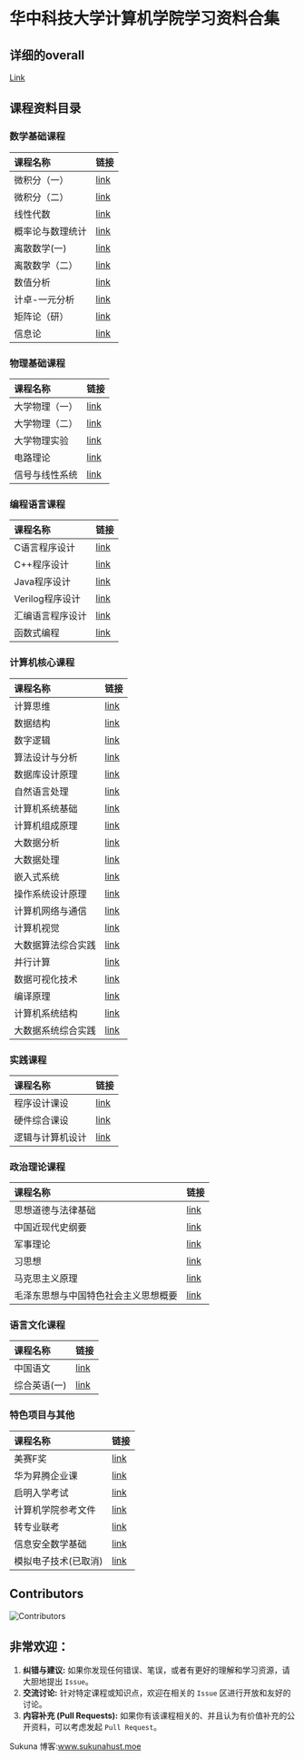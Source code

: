 # 华中科技大学计算机学院学习资料合集

## 详细的overall

[Link](https://yuhangchen1.github.io/HUST_OPEN_SOURCE/)

## 课程资料目录

### 数学基础课程
| 课程名称         | 链接                                                         |
| :--------------- | :----------------------------------------------------------- |
| 微积分（一）     | [link](https://github.com/SukunaShinmyoumaru-hust/Hust-opensource-Xuejie/tree/main/IA%20微积分（一）) |
| 微积分（二）     | [link](https://github.com/SukunaShinmyoumaru-hust/Hust-opensource-Xuejie/tree/main/IB%20微积分（二）) |
| 线性代数         | [link](https://github.com/SukunaShinmyoumaru-hust/Hust-opensource-Xuejie/tree/main/IA%20线性代数) |
| 概率论与数理统计 | [link](https://github.com/SukunaShinmyoumaru-hust/Hust-opensource-Xuejie/tree/main/IB%20概率论与数理统计) |
| 离散数学(一)     | [link](https://github.com/SukunaShinmyoumaru-hust/Hust-opensource-Xuejie/tree/main/IB%20离散数学(一)) |
| 离散数学（二）   | [link](https://github.com/SukunaShinmyoumaru-hust/Hust-opensource-Xuejie/tree/main/IIA%20离散数学（二）) |
| 数值分析         | [link](https://github.com/SukunaShinmyoumaru-hust/Hust-opensource-Xuejie/tree/main/IIIA%20数值分析) |
| 计卓-一元分析    | [link](https://github.com/SukunaShinmyoumaru-hust/Hust-opensource-Xuejie/tree/main/IA%20计卓-一元分析) |
| 矩阵论（研）     | [link](https://github.com/SukunaShinmyoumaru-hust/Hust-opensource-Xuejie/tree/main/研%20矩阵论) |
| 信息论           | [link](https://github.com/SukunaShinmyoumaru-hust/Hust-opensource-Xuejie/tree/main/特%20信息论) |

### 物理基础课程
| 课程名称       | 链接                                                         |
| :------------- | :----------------------------------------------------------- |
| 大学物理（一） | [link](https://github.com/SukunaShinmyoumaru-hust/Hust-opensource-Xuejie/tree/main/IB%20大学物理（一）) |
| 大学物理（二） | [link](https://github.com/SukunaShinmyoumaru-hust/Hust-opensource-Xuejie/tree/main/IIA%20大学物理（二）) |
| 大学物理实验   | [link](https://github.com/SukunaShinmyoumaru-hust/Hust-opensource-Xuejie/tree/main/IB%20大学物理实验) |
| 电路理论       | [link](https://github.com/SukunaShinmyoumaru-hust/Hust-opensource-Xuejie/tree/main/IIA%20电路理论) |
| 信号与线性系统 | [link](https://github.com/SukunaShinmyoumaru-hust/Hust-opensource-Xuejie/tree/main/IIB%20信号与线性系统) |

### 编程语言课程
| 课程名称         | 链接                                                         |
| :--------------- | :----------------------------------------------------------- |
| C语言程序设计    | [link](https://github.com/SukunaShinmyoumaru-hust/Hust-opensource-Xuejie/tree/main/IA%20C语言程序设计) |
| C++程序设计      | [link](https://github.com/SukunaShinmyoumaru-hust/Hust-opensource-Xuejie/tree/main/IIA%20C++程序设计) |
| Java程序设计     | [link](https://github.com/SukunaShinmyoumaru-hust/Hust-opensource-Xuejie/tree/main/IIB%20Java程序设计) |
| Verilog程序设计  | [link](https://github.com/SukunaShinmyoumaru-hust/Hust-opensource-Xuejie/tree/main/IIB%20Verilog程序设计) |
| 汇编语言程序设计 | [link](https://github.com/SukunaShinmyoumaru-hust/Hust-opensource-Xuejie/tree/main/IIB%20汇编语言程序设计) |
| 函数式编程       | [link](https://github.com/SukunaShinmyoumaru-hust/Hust-opensource-Xuejie/tree/main/IIIA%20函数式编程) |

### 计算机核心课程
| 课程名称           | 链接                                                         |
| :----------------- | :----------------------------------------------------------- |
| 计算思维           | [link](https://github.com/SukunaShinmyoumaru-hust/Hust-opensource-Xuejie/tree/main/IA%20计算思维) |
| 数据结构           | [link](https://github.com/SukunaShinmyoumaru-hust/Hust-opensource-Xuejie/tree/main/IB%20数据结构) |
| 数字逻辑           | [link](https://github.com/SukunaShinmyoumaru-hust/Hust-opensource-Xuejie/tree/main/IIA%20数字逻辑) |
| 算法设计与分析     | [link](https://github.com/SukunaShinmyoumaru-hust/Hust-opensource-Xuejie/tree/main/IIA%20算法设计与分析) |
| 数据库设计原理     | [link](https://github.com/SukunaShinmyoumaru-hust/Hust-opensource-Xuejie/tree/main/IIB%20数据库设计原理) |
| 自然语言处理       | [link](https://github.com/SukunaShinmyoumaru-hust/Hust-opensource-Xuejie/tree/main/IIB%20自然语言处理) |
| 计算机系统基础     | [link](https://github.com/SukunaShinmyoumaru-hust/Hust-opensource-Xuejie/tree/main/IIB%20计算机系统基础) |
| 计算机组成原理     | [link](https://github.com/SukunaShinmyoumaru-hust/Hust-opensource-Xuejie/tree/main/IIB%20计算机组成原理) |
| 大数据分析         | [link](https://github.com/SukunaShinmyoumaru-hust/Hust-opensource-Xuejie/tree/main/IIIA%20大数据分析) |
| 大数据处理         | [link](https://github.com/SukunaShinmyoumaru-hust/Hust-opensource-Xuejie/tree/main/IIIA%20大数据处理) |
| 嵌入式系统         | [link](https://github.com/SukunaShinmyoumaru-hust/Hust-opensource-Xuejie/tree/main/IIIA%20嵌入式系统) |
| 操作系统设计原理   | [link](https://github.com/SukunaShinmyoumaru-hust/Hust-opensource-Xuejie/tree/main/IIIA%20操作系统设计原理) |
| 计算机网络与通信   | [link](https://github.com/SukunaShinmyoumaru-hust/Hust-opensource-Xuejie/tree/main/IIIA%20计算机网络与通信) |
| 计算机视觉         | [link](https://github.com/SukunaShinmyoumaru-hust/Hust-opensource-Xuejie/tree/main/IIIA%20计算机视觉) |
| 大数据算法综合实践 | [link](https://github.com/SukunaShinmyoumaru-hust/Hust-opensource-Xuejie/tree/main/IIIB%20大数据算法综合实践) |
| 并行计算           | [link](https://github.com/SukunaShinmyoumaru-hust/Hust-opensource-Xuejie/tree/main/IIIB%20并行计算) |
| 数据可视化技术     | [link](https://github.com/SukunaShinmyoumaru-hust/Hust-opensource-Xuejie/tree/main/IIIB%20数据可视化技术) |
| 编译原理           | [link](https://github.com/SukunaShinmyoumaru-hust/Hust-opensource-Xuejie/tree/main/IIIB%20编译原理) |
| 计算机系统结构     | [link](https://github.com/SukunaShinmyoumaru-hust/Hust-opensource-Xuejie/tree/main/IIIB%20计算机系统结构) |
| 大数据系统综合实践 | [link](https://github.com/SukunaShinmyoumaru-hust/Hust-opensource-Xuejie/tree/main/IVA%20大数据系统综合实践) |

### 实践课程
| 课程名称         | 链接                                                         |
| :--------------- | :----------------------------------------------------------- |
| 程序设计课设     | [link](https://github.com/SukunaShinmyoumaru-hust/Hust-opensource-Xuejie/tree/main/IIA%20程序设计课设) |
| 硬件综合课设     | [link](https://github.com/SukunaShinmyoumaru-hust/Hust-opensource-Xuejie/tree/main/IIIA%20硬件综合课设) |
| 逻辑与计算机设计 | [link](https://github.com/SukunaShinmyoumaru-hust/Hust-opensource-Xuejie/tree/main/IIA%20逻辑与计算机设计) |

### 政治理论课程
| 课程名称                             | 链接                                                         |
| :----------------------------------- | :----------------------------------------------------------- |
| 思想道德与法律基础                   | [link](https://github.com/SukunaShinmyoumaru-hust/Hust-opensource-Xuejie/tree/main/IA%20思想道德与法律基础) |
| 中国近现代史纲要                     | [link](https://github.com/SukunaShinmyoumaru-hust/Hust-opensource-Xuejie/tree/main/IB%20中国近现代史纲要) |
| 军事理论                             | [link](https://github.com/SukunaShinmyoumaru-hust/Hust-opensource-Xuejie/tree/main/IB%20军事理论) |
| 习思想                               | [link](https://github.com/SukunaShinmyoumaru-hust/Hust-opensource-Xuejie/tree/main/IIA%20习思想) |
| 马克思主义原理                       | [link](https://github.com/SukunaShinmyoumaru-hust/Hust-opensource-Xuejie/tree/main/IIA%20马克思主义原理) |
| 毛泽东思想与中国特色社会主义思想概要 | [link](https://github.com/SukunaShinmyoumaru-hust/Hust-opensource-Xuejie/tree/main/IIB%20毛泽东思想与中国特色社会主义思想概要) |

### 语言文化课程
| 课程名称     | 链接                                                         |
| :----------- | :----------------------------------------------------------- |
| 中国语文     | [link](https://github.com/SukunaShinmyoumaru-hust/Hust-opensource-Xuejie/tree/main/IA%20中国语文) |
| 综合英语(一) | [link](https://github.com/SukunaShinmyoumaru-hust/Hust-opensource-Xuejie/tree/main/IA%20综合英语(一)) |

### 特色项目与其他
| 课程名称             | 链接                                                         |
| :------------------- | :----------------------------------------------------------- |
| 美赛F奖              | [link](https://github.com/SukunaShinmyoumaru-hust/Hust-opensource-Xuejie/tree/main/特——MCM_ICM2022_C_Finalist) |
| 华为昇腾企业课       | [link](https://github.com/SukunaShinmyoumaru-hust/Hust-opensource-Xuejie/tree/main/特——华为昇腾企业课) |
| 启明入学考试         | [link](https://github.com/SukunaShinmyoumaru-hust/Hust-opensource-Xuejie/tree/main/特——启明入学考试) |
| 计算机学院参考文件   | [link](https://github.com/SukunaShinmyoumaru-hust/Hust-opensource-Xuejie/tree/main/特——计算机学院参考文件) |
| 转专业联考           | [link](https://github.com/SukunaShinmyoumaru-hust/Hust-opensource-Xuejie/tree/main/特——转专业联考) |
| 信息安全数学基础     | [link](https://github.com/SukunaShinmyoumaru-hust/Hust-opensource-Xuejie/tree/main/特——（网安学院）信息安全数学基础) |
| 模拟电子技术(已取消) | [link](https://github.com/SukunaShinmyoumaru-hust/Hust-opensource-Xuejie/tree/main/IIB%20计算机已取消──模拟电子技术) |

## Contributors

![Contributors](https://contrib.rocks/image?repo=SukunaShinmyoumaru-hust/Hust-opensource-Xuejie)

## 非常欢迎：

1.  **纠错与建议:** 如果你发现任何错误、笔误，或者有更好的理解和学习资源，请大胆地提出 `Issue`。
2.  **交流讨论:** 针对特定课程或知识点，欢迎在相关的 `Issue` 区进行开放和友好的讨论。
3.  **内容补充 (Pull Requests):** 如果你有该课程相关的、并且认为有价值补充的公开资料，可以考虑发起 `Pull Request`。


Sukuna 博客:www.sukunahust.moe


